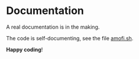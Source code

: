 # Documentation

A real documentation is in the making.

The code is self-documenting, see the file [amofi.sh](../src/amofi.sh).

**Happy coding**!
